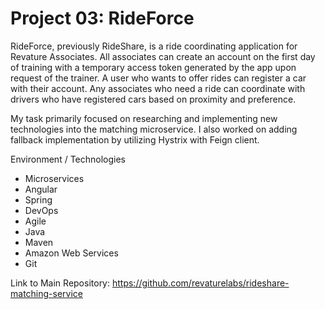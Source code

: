 # Project 03: RideForce

RideForce, previously RideShare, is a ride coordinating application for Revature 
Associates. All associates can create an account on the first day of training 
with a temporary access token generated by the app upon request of the trainer. 
A user who wants to offer rides can register a car with their account. Any 
associates who need a ride can coordinate with drivers who have registered cars 
based on proximity and preference.


My task primarily focused on researching and implementing new technologies into 
the matching microservice. I also worked on adding fallback implementation by 
utilizing Hystrix with Feign client. 


Environment / Technologies
* Microservices
* Angular
* Spring
* DevOps
* Agile
* Java
* Maven
* Amazon Web Services
* Git

Link to Main Repository: 
https://github.com/revaturelabs/rideshare-matching-service
